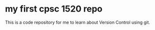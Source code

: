 # my first cpsc 1520 repo

This is a code repository for me to learn about Version Control using git.
